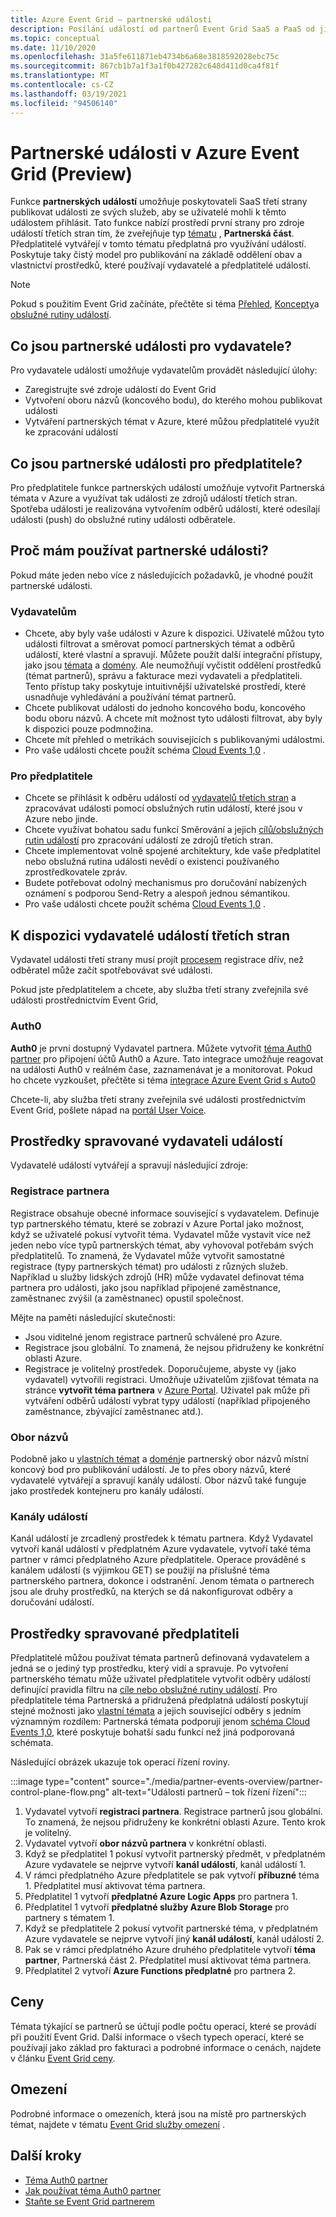 ```yaml
---
title: Azure Event Grid – partnerské události
description: Posílání událostí od partnerů Event Grid SaaS a PaaS od jiných výrobců přímo ke službám Azure pomocí Azure Event Grid.
ms.topic: conceptual
ms.date: 11/10/2020
ms.openlocfilehash: 31a5fe611871eb4734b6a68e3818592028ebc75c
ms.sourcegitcommit: 867cb1b7a1f3a1f0b427282c648d411d0ca4f81f
ms.translationtype: MT
ms.contentlocale: cs-CZ
ms.lasthandoff: 03/19/2021
ms.locfileid: "94506140"
---
```

# <a name="partner-events-in-azure-event-grid-preview"></a>Partnerské události v Azure Event Grid (Preview)
Funkce **partnerských událostí** umožňuje poskytovateli SaaS třetí strany publikovat události ze svých služeb, aby se uživatelé mohli k těmto událostem přihlásit. Tato funkce nabízí prostředí první strany pro zdroje událostí třetích stran tím, že zveřejňuje typ [tématu](concepts.md#topics) , **Partnerská část**. Předplatitelé vytvářejí v tomto tématu předplatná pro využívání událostí. Poskytuje taky čistý model pro publikování na základě oddělení obav a vlastnictví prostředků, které používají vydavatelé a předplatitelé událostí.

> [!NOTE]
> Pokud s použitím Event Grid začínáte, přečtěte si téma [Přehled](overview.md), [Koncepty](concepts.md)a [obslužné rutiny událostí](event-handlers.md).

## <a name="what-is-partner-events-to-a-publisher"></a>Co jsou partnerské události pro vydavatele?
Pro vydavatele událostí umožňuje vydavatelům provádět následující úlohy:

- Zaregistrujte své zdroje událostí do Event Grid
- Vytvoření oboru názvů (koncového bodu), do kterého mohou publikovat události
- Vytváření partnerských témat v Azure, které můžou předplatitelé využít ke zpracování událostí

## <a name="what-is-partner-events-to-a-subscriber"></a>Co jsou partnerské události pro předplatitele?
Pro předplatitele funkce partnerských událostí umožňuje vytvořit Partnerská témata v Azure a využívat tak události ze zdrojů událostí třetích stran. Spotřeba události je realizována vytvořením odběrů událostí, které odesílají události (push) do obslužné rutiny události odběratele.

## <a name="why-should-i-use-partner-events"></a>Proč mám používat partnerské události?
Pokud máte jeden nebo více z následujících požadavků, je vhodné použít partnerské události.

### <a name="for-publishers"></a>Vydavatelům

- Chcete, aby byly vaše události v Azure k dispozici. Uživatelé můžou tyto události filtrovat a směrovat pomocí partnerských témat a odběrů událostí, které vlastní a spravují. Můžete použít další integrační přístupy, jako jsou [témata](custom-topics.md) a [domény](event-domains.md). Ale neumožňují vyčistit oddělení prostředků (témat partnerů), správu a fakturace mezi vydavateli a předplatiteli. Tento přístup taky poskytuje intuitivnější uživatelské prostředí, které usnadňuje vyhledávání a používání témat partnerů.
- Chcete publikovat události do jednoho koncového bodu, koncového bodu oboru názvů. A chcete mít možnost tyto události filtrovat, aby byly k dispozici pouze podmnožina. 
- Chcete mít přehled o metrikách souvisejících s publikovanými událostmi.
- Pro vaše události chcete použít schéma [Cloud Events 1,0](https://cloudevents.io/) .

### <a name="for-subscribers"></a>Pro předplatitele

- Chcete se přihlásit k odběru událostí od [vydavatelů třetích stran](#available-third-party-event-publishers) a zpracovávat události pomocí obslužných rutin událostí, které jsou v Azure nebo jinde.
- Chcete využívat bohatou sadu funkcí Směrování a jejich [cílů/obslužných rutin událostí](overview.md#event-handlers) pro zpracování událostí ze zdrojů třetích stran. 
- Chcete implementovat volně spojené architektury, kde vaše předplatitel nebo obslužná rutina události nevědí o existenci používaného zprostředkovatele zpráv. 
- Budete potřebovat odolný mechanismus pro doručování nabízených oznámení s podporou Send-Retry a alespoň jednou sémantikou.
- Pro vaše události chcete použít schéma [Cloud Events 1,0](https://cloudevents.io/) . 


## <a name="available-third-party-event-publishers"></a>K dispozici vydavatelé událostí třetích stran
Vydavatel události třetí strany musí projít [procesem](partner-onboarding-overview.md) registrace dřív, než odběratel může začít spotřebovávat své události. 

Pokud jste předplatitelem a chcete, aby služba třetí strany zveřejnila své události prostřednictvím Event Grid, 

### <a name="auth0"></a>Auth0
**Auth0** je první dostupný Vydavatel partnera. Můžete vytvořit [téma Auth0 partner](auth0-overview.md) pro připojení účtů Auth0 a Azure. Tato integrace umožňuje reagovat na události Auth0 v reálném čase, zaznamenávat je a monitorovat. Pokud ho chcete vyzkoušet, přečtěte si téma [integrace Azure Event Grid s Auto0](auth0-how-to.md)

Chcete-li, aby služba třetí strany zveřejnila své události prostřednictvím Event Grid, pošlete nápad na [portál User Voice](https://feedback.azure.com/forums/909934-azure-event-grid).
 
## <a name="resources-managed-by-event-publishers"></a>Prostředky spravované vydavateli událostí
Vydavatelé událostí vytvářejí a spravují následující zdroje:

### <a name="partner-registration"></a>Registrace partnera
Registrace obsahuje obecné informace související s vydavatelem. Definuje typ partnerského tématu, které se zobrazí v Azure Portal jako možnost, když se uživatelé pokusí vytvořit téma. Vydavatel může vystavit více než jeden nebo více typů partnerských témat, aby vyhovoval potřebám svých předplatitelů. To znamená, že Vydavatel může vytvořit samostatné registrace (typy partnerských témat) pro události z různých služeb. Například u služby lidských zdrojů (HR) může vydavatel definovat téma partnera pro události, jako jsou například připojené zaměstnance, zaměstnanec zvýšil (a zaměstnanec) opustil společnost. 

Mějte na paměti následující skutečnosti:

- Jsou viditelné jenom registrace partnerů schválené pro Azure. 
- Registrace jsou globální. To znamená, že nejsou přidruženy ke konkrétní oblasti Azure.
- Registrace je volitelný prostředek. Doporučujeme, abyste vy (jako vydavatel) vytvořili registraci. Umožňuje uživatelům zjišťovat témata na stránce **vytvořit téma partnera** v [Azure Portal](https://portal.azure.com/#create/Microsoft.EventGridPartnerTopic). Uživatel pak může při vytváření odběrů událostí vybrat typy událostí (například připojeného zaměstnance, zbývající zaměstnanec atd.).

### <a name="namespace"></a>Obor názvů
Podobně jako u [vlastních témat](custom-topics.md) a [domén](event-domains.md)je partnerský obor názvů místní koncový bod pro publikování událostí. Je to přes obory názvů, které vydavatelé vytvářejí a spravují kanály událostí. Obor názvů také funguje jako prostředek kontejneru pro kanály událostí.

### <a name="event-channels"></a>Kanály událostí
Kanál událostí je zrcadlený prostředek k tématu partnera. Když Vydavatel vytvoří kanál událostí v předplatném Azure vydavatele, vytvoří také téma partner v rámci předplatného Azure předplatitele. Operace prováděné s kanálem událostí (s výjimkou GET) se použijí na příslušné téma partnerského partnera, dokonce i odstranění. Jenom témata o partnerech jsou ale druhy prostředků, na kterých se dá nakonfigurovat odběry a doručování událostí.

## <a name="resources-managed-by-subscribers"></a>Prostředky spravované předplatiteli 
Předplatitelé můžou používat témata partnerů definovaná vydavatelem a jedná se o jediný typ prostředku, který vidí a spravuje. Po vytvoření partnerského tématu může uživatel předplatitele vytvořit odběry událostí definující pravidla filtru na [cíle nebo obslužné rutiny událostí](overview.md#event-handlers). Pro předplatitele téma Partnerská a přidružená předplatná událostí poskytují stejné možnosti jako [vlastní témata](custom-topics.md) a jejich související odběry s jedním významným rozdílem: Partnerská témata podporují jenom [schéma Cloud Events 1,0](cloudevents-schema.md), které poskytuje bohatší sadu funkcí než jiná podporovaná schémata.

Následující obrázek ukazuje tok operací řízení roviny.

:::image type="content" source="./media/partner-events-overview/partner-control-plane-flow.png" alt-text="Události partnerů – tok řízení řízení":::

1. Vydavatel vytvoří **registraci partnera**. Registrace partnerů jsou globální. To znamená, že nejsou přidruženy ke konkrétní oblasti Azure. Tento krok je volitelný.
1. Vydavatel vytvoří **obor názvů partnera** v konkrétní oblasti.
1. Když se předplatitel 1 pokusí vytvořit partnerský předmět, v předplatném Azure vydavatele se nejprve vytvoří **kanál událostí**, kanál událostí 1.
1. V rámci předplatného Azure předplatitele se pak vytvoří **příbuzné** téma 1. Předplatitel musí aktivovat téma partnera. 
1. Předplatitel 1 vytvoří **předplatné Azure Logic Apps** pro partnera 1.
1. Předplatitel 1 vytvoří **předplatné služby Azure Blob Storage** pro partnery s tématem 1. 
1. Když se předplatitele 2 pokusí vytvořit partnerské téma, v předplatném Azure vydavatele se nejprve vytvoří jiný **kanál událostí**, kanál událostí 2. 
1. Pak se v rámci předplatného Azure druhého předplatitele vytvoří **téma partner**, Partnerská část 2. Předplatitel musí aktivovat téma partnera. 
1. Předplatitel 2 vytvoří **Azure Functions předplatné** pro partnera 2. 

## <a name="pricing"></a>Ceny
Témata týkající se partnerů se účtují podle počtu operací, které se provádí při použití Event Grid. Další informace o všech typech operací, které se používají jako základ pro fakturaci a podrobné informace o cenách, najdete v článku [Event Grid ceny](https://azure.microsoft.com/pricing/details/event-grid/).

## <a name="limits"></a>Omezení
Podrobné informace o omezeních, která jsou na místě pro partnerských témat, najdete v tématu [Event Grid služby omezení](../azure-resource-manager/management/azure-subscription-service-limits.md#event-grid-limits) .


## <a name="next-steps"></a>Další kroky

- [Téma Auth0 partner](auth0-overview.md)
- [Jak používat téma Auth0 partner](auth0-how-to.md)
- [Staňte se Event Grid partnerem](partner-onboarding-overview.md)